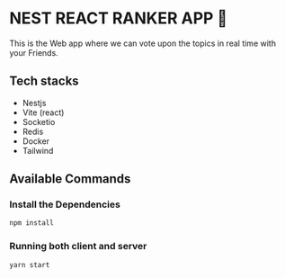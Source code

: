 # NEST REACT RANKER APP 🔢

This is the Web app where we can vote upon the topics in real time with your Friends.

## Tech stacks

- Nestjs
- Vite (react)
- Socketio
- Redis
- Docker
- Tailwind

## Available Commands

### Install the Dependencies

```bash
npm install
```

### Running both client and server

```bash
yarn start
```
